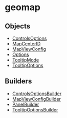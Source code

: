 # <span class="badge package-variant-panelcfg"></span> geomap

## Objects

 * <span class="badge object-type-interface"></span> [ControlsOptions](./object-ControlsOptions.md)
 * <span class="badge object-type-enum"></span> [MapCenterID](./object-MapCenterID.md)
 * <span class="badge object-type-interface"></span> [MapViewConfig](./object-MapViewConfig.md)
 * <span class="badge object-type-interface"></span> [Options](./object-Options.md)
 * <span class="badge object-type-enum"></span> [TooltipMode](./object-TooltipMode.md)
 * <span class="badge object-type-interface"></span> [TooltipOptions](./object-TooltipOptions.md)
## Builders

 * <span class="badge builder"></span> [ControlsOptionsBuilder](./builder-ControlsOptionsBuilder.md)
 * <span class="badge builder"></span> [MapViewConfigBuilder](./builder-MapViewConfigBuilder.md)
 * <span class="badge builder"></span> [PanelBuilder](./builder-PanelBuilder.md)
 * <span class="badge builder"></span> [TooltipOptionsBuilder](./builder-TooltipOptionsBuilder.md)
